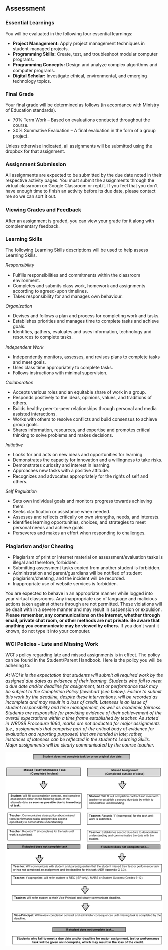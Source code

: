 ## Assessment

### Essential Learnings

You will be evaluated in the following four essential learnings:

* **Project Management:** Apply project management techniques in student-managed projects.
* **Programming Skills:** Create, test, and troubleshoot modular computer programs.
* **Programming Concepts:** Design and analyze complex algorithms and computer programs.
* **Digital Scholar:** Investigate ethical, environmental, and emerging technology topics.

### Final Grade

Your final grade will be determined as follows (in accordance with Ministry of Education standards).

* 70% Term Work – Based on evaluations conducted throughout the course.
* 30% Summative Evaluation – A final evaluation in the form of a group project.

Unless otherwise indicated, all assignments will be submitted using the dropbox for that assignment.

### Assignment Submission

All assignments are expected to be submitted by the due date noted in their respective activity pages. You must submit the assignments through the virtual classroom on Google Classroom or repl.it. If you feel that you don't have enough time to finish an activity before its due date, please contact me so we can sort it out.

### Viewing Grades and Feedback

After an assignment is graded, you can view your grade for it along with complementary feedback. 

### Learning Skills

The following Learning Skills descriptions will be used to help assess Learning Skills.

_Responsibility_

* Fulfills responsibilities and commitments within the classroom environment.
* Completes and submits class work, homework and assignments according to agreed-upon timelines.
* Takes responsibility for and manages own behaviour.

_Organization_

* Devises and follows a plan and process for completing work and tasks.
* Establishes priorities and manages time to complete tasks and achieve goals.
* Identifies, gathers, evaluates and uses information, technology and resources to complete tasks.

_Independent Work_

* Independently monitors, assesses, and revises plans to complete tasks and meet goals.
* Uses class time appropriately to complete tasks.
* Follows instructions with minimal supervision.

_Collaboration_

* Accepts various roles and an equitable share of work in a group.
* Responds positively to the ideas, opinions, values, and traditions of others.
* Builds healthy peer-to-peer relationships through personal and media assisted interactions.
* Works with others to resolve conflicts and build consensus to achieve group goals.
* Shares information, resources, and expertise and promotes critical thinking to solve problems and makes decisions.

_Initiative_

* Looks for and acts on new ideas and opportunities for learning.
* Demonstrates the capacity for innovation and a willingness to take risks.
* Demonstrates curiosity and interest in learning.
* Approaches new tasks with a positive attitude.
* Recognizes and advocates appropriately for the rights of self and others.

_Self Regulation_

* Sets own individual goals and monitors progress towards achieving them.
* Seeks clarification or assistance when needed.
* Assesses and reflects critically on own strengths, needs, and interests.
* Identifies learning opportunities, choices, and strategies to meet personal needs and achieve goals.
* Perseveres and makes an effort when responding to challenges.

### Plagiarism and/or Cheating

* Plagiarism of print or Internet material on assessment/evaluation tasks is illegal and therefore, forbidden.
* Submitting assessment tasks copied from another student is forbidden.
* Administration and parent/guardians will be notified of student plagiarism/cheating, and the incident will be recorded.
* Inappropriate use of website services is forbidden.

You are expected to behave in an appropriate manner while logged into your virtual classrooms. Any inappropriate use of language and malicious actions taken against others through are not permitted. These violations will be dealt with in a severe manner and may result in suspension or expulsion. __Please remember, any communications on the Internet, whether through email, private chat room, or other methods are not private. Be aware that anything you communicate may be viewed by others.__ If you don't want it known, do not type it into your computer.

### WCI Policies - Late and Missing Work

WCI's policy regarding late and missed assignments is in effect. The policy can be found in the Student/Parent Handbook. Here is the policy you will be adhering to:

*At WCI it is the expectation that students will submit all required work by the assigned due dates as evidence of their learning. Students who fail to meet a due date and/or deadline for assignment, test or performance task may be subject to the Completion Policy flowchart (see below). Failure to submit this work by the deadline, despite these interventions, will be recorded as incomplete and may result in a loss of credit. Lateness is an issue of student responsibility and time management, as well as academic fairness. Students are responsible for providing evidence of their achievement of the overall expectations within a time frame established by teacher. As stated in WRDSB Procedure 1660, marks are not deducted for major assignments (i.e., assignments that comprise part of the critical body of evidence for evaluation and reporting purposes) that are handed in late; rather, instances of lateness can be reflected in the student’s Learning Skills. Major assignments will be clearly communicated by the course teacher.*

![](../../Images/Late_Assignment_Policy.png)

